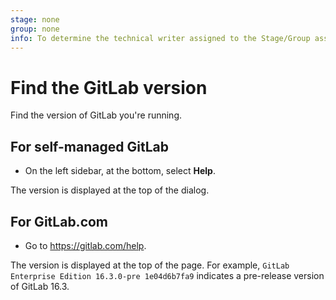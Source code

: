 ```yaml
---
stage: none
group: none
info: To determine the technical writer assigned to the Stage/Group associated with this page, see https://handbook.gitlab.com/handbook/product/ux/technical-writing/#assignments
---
```


# Find the GitLab version

Find the version of GitLab you're running.

## For self-managed GitLab

- On the left sidebar, at the bottom, select **Help**.

The version is displayed at the top of the dialog.

## For GitLab.com

- Go to <https://gitlab.com/help>.

The version is displayed at the top of the page. For example,
`GitLab Enterprise Edition 16.3.0-pre 1e04d6b7fa9` indicates a pre-release
version of GitLab 16.3.
